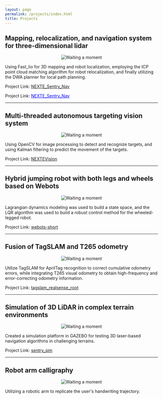 ```yaml
---
layout: page
permalink: /projects/index.html
title: Projects
---
```


## Mapping, relocalization, and navigation system for three-dimensional lidar

<!-- ![Alt text](projects/project_images/robot_navigation.gif) -->

<center>
<img src="https://66lau.github.io/projects/project_images/robot_navigation.gif" alt="Waiting a moment">
</center>

Using Fast_lio for 3D mapping and robot localization, employing the ICP point cloud matching algorithm for robot relocalization, and finally utilizing the DWA planner for local path planning.


Project Link: [NEXTE_Sentry_Nav](https://github.com/66Lau/NEXTE_Sentry_Nav)

Project Link: <a href="https://github.com/66Lau/NEXTE_Sentry_Nav" style="color: blue;">NEXTE_Sentry_Nav</a>

---

## Multi-threaded autonomous targeting vision system

<!-- ![Alt text](projects/project_images/automatic_aiming.gif) -->
<center>
<img src="https://66lau.github.io/projects/project_images/automatic_aiming.gif" alt="Waiting a moment">
</center>

Using OpenCV for image processing to detect and recognize targets, and using Kalman filtering to predict the movement of the targets.


Project Link: [NEXTEVision](https://github.com/66Lau/NEXTEVision)

---

## Hybrid jumping robot with both legs and wheels based on Webots

<!-- ![Alt text](projects/project_images/hybrid-robot-webots.gif) -->
<center>
<img src="https://66lau.github.io/projects/project_images/hybrid-robot-webots.gif" alt="Waiting a moment">
</center>

Lagrangian dynamics modeling was used to build a state space, and the LQR algorithm was used to build a robust control method for the wheeled-legged robot.


Project Link: [webots-short](https://github.com/66Lau/webots-short)

---

## Fusion of TagSLAM and T265 odometry

<!-- ![Alt text](projects/project_images/tagslam_fusion.gif)
 -->
 <center>
<img src="https://66lau.github.io/projects/project_images/tagslam_fusion.gif" alt="Waiting a moment">
</center>

Utilize TagSLAM for AprilTag recognition to correct cumulative odometry errors, while integrating T265 visual odometry to obtain high-frequency and error-correcting odometry information.


Project Link: [tagslam_realsense_root](https://github.com/66Lau/tagslam_realsense_root)

---

## Simulation of 3D LiDAR in complex terrain environments



<!-- ![Alt text](projects/project_images/simu_3D_lidar.gif) -->
<center>
<img src="https://66lau.github.io/projects/project_images/simu_3D_lidar.gif" alt="Waiting a moment">
</center>


Created a simulation platform in GAZEBO for testing 3D laser-based navigation algorithms in challenging terrains.


Project Link: [sentry_sim](https://github.com/66Lau/sentry_sim)

---

## Robot arm calligraphy

<!-- ![Alt text](projects/project_images/robot_arm_calligraphy.gif) -->
<center>
<img src="https://66lau.github.io/projects/project_images/robot_arm_calligraphy.gif" alt="Waiting a moment">
</center>


Utilizing a robotic arm to replicate the user's handwriting trajectory.





